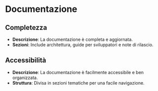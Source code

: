# Documentazione

## Completezza
- **Descrizione**: La documentazione è completa e aggiornata.
- **Sezioni**: Include architettura, guide per sviluppatori e note di rilascio.

## Accessibilità
- **Descrizione**: La documentazione è facilmente accessibile e ben organizzata.
- **Struttura**: Divisa in sezioni tematiche per una facile navigazione. 